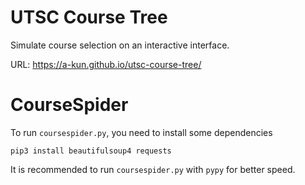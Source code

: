 # UTSC Course Tree
Simulate course selection on an interactive interface.

URL: https://a-kun.github.io/utsc-course-tree/

# CourseSpider
To run `coursespider.py`, you need to install some dependencies
```
pip3 install beautifulsoup4 requests
```

It is recommended to run `coursespider.py` with `pypy` for better speed.